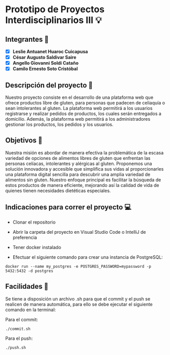# Prototipo de Proyectos Interdisciplinarios III :bulb:

## Integrantes :busts_in_silhouette:

- [x] **Leslie Antuanet Huaroc Cuicapusa**
- [x] **César Augusto Saldivar Saire**
- [x] **Angello Giovanni Soldi Cataño**
- [x] **Camilo Ernesto Soto Cristóbal**

## Descripción del proyecto :page_facing_up:

Nuestro proyecto consiste en el desarrollo de una plataforma web que ofrece productos libre de gluten, para personas que padecen de celiaquía o sean intolerantes al gluten. La plataforma web permitirá a los usuarios registrarse y realizar pedidos de productos, los cuales serán entregados a domicilio. Además, la plataforma web permitirá a los administradores gestionar los productos, los pedidos y los usuarios.

## Objetivos :dart:

Nuestra misión es abordar de manera efectiva la problemática de la escasa variedad de opciones de alimentos libres de gluten que enfrentan las personas celíacas, intolerantes y alérgicas al gluten. Proponemos una solución innovadora y accesible que simplifica sus vidas al proporcionarles una plataforma digital sencilla para descubrir una amplia variedad de alimentos sin gluten. Nuestro enfoque principal es facilitar la búsqueda de estos productos de manera eficiente, mejorando así la calidad de vida de quienes tienen necesidades dietéticas especiales.

## Indicaciones para correr el proyecto :computer:

- Clonar el repositorio
- Abrir la carpeta del proyecto en Visual Studio Code o IntelliJ de preferencia
- Tener docker instalado

- Efectuar el siguiente comando para crear una instancia de PostgreSQL:

```shell
docker run --name my_postgres -e POSTGRES_PASSWORD=mypassword -p 5432:5432 -d postgres
```

## Facilidades :wrench:

Se tiene a disposición un archivo .sh para que el commit y el push se realicen de manera automática, para ello se debe ejecutar el siguiente comando en la terminal:

Para el commit:

```shell
./commit.sh
```

Para el push:

```shell
./push.sh
```
